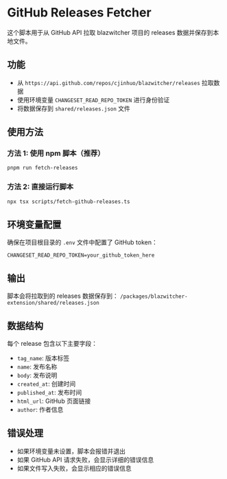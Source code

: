 # GitHub Releases Fetcher

这个脚本用于从 GitHub API 拉取 blazwitcher 项目的 releases 数据并保存到本地文件。

## 功能

- 从 `https://api.github.com/repos/cjinhuo/blazwitcher/releases` 拉取数据
- 使用环境变量 `CHANGESET_READ_REPO_TOKEN` 进行身份验证
- 将数据保存到 `shared/releases.json` 文件

## 使用方法

### 方法 1: 使用 npm 脚本（推荐）

```bash
pnpm run fetch-releases
```

### 方法 2: 直接运行脚本

```bash
npx tsx scripts/fetch-github-releases.ts
```

## 环境变量配置

确保在项目根目录的 `.env` 文件中配置了 GitHub token：

```
CHANGESET_READ_REPO_TOKEN=your_github_token_here
```

## 输出

脚本会将拉取到的 releases 数据保存到：
`/packages/blazwitcher-extension/shared/releases.json`

## 数据结构

每个 release 包含以下主要字段：
- `tag_name`: 版本标签
- `name`: 发布名称
- `body`: 发布说明
- `created_at`: 创建时间
- `published_at`: 发布时间
- `html_url`: GitHub 页面链接
- `author`: 作者信息

## 错误处理

- 如果环境变量未设置，脚本会报错并退出
- 如果 GitHub API 请求失败，会显示详细的错误信息
- 如果文件写入失败，会显示相应的错误信息